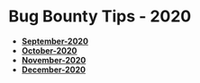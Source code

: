 # Bug Bounty Tips - 2020
- **[September-2020](files/September-2020.md)**
- **[October-2020](files/October-2020.md)**
- **[November-2020](files/November-2020.md)**
- **[December-2020](files/December-2020.md)**
